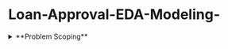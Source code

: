 # Loan-Approval-EDA-Modeling-

<details><summary> **Problem Scoping** </summary>
<p>


The loan approval prediction can be used by banks or other financial institutions to help them make more accurate and efficient loan approval decisions. It can also be used by individuals who are seeking loans to understand their chances of approval and what factors are considered in the decision-making process.

The loan approval prediction it's important because it can improve the loan approval process by making it more efficient, reducing the time and resources required for manual underwriting, and providing more accurate and consistent decisions. It can also reduce bias and discrimination by using objective data-driven models to make decisions.

The social impact of The loan approval prediction that can help increase financial inclusion by enabling more people to access loans and credit, particularly those who may have been overlooked or discriminated against in the past. It can also help reduce economic inequality by providing fairer access to credit.

There are several ethical considerations to keep in mind when developing a loan approval prediction. One is the potential for bias and discrimination in the data and models used, which could lead to unfair treatment of certain groups of people. It's important to ensure that the data used is representative of the population and that the models are designed to minimize bias. Another consideration is transparency and accountability - individuals should be able to understand why they were approved or denied for a loan, and there should be a mechanism for challenging decisions if they are deemed unfair or discriminatory. Finally, privacy is also a concern, as loan application data may contain sensitive personal information that needs to be protected.


How to convert loan approval prediction problem statement to AI problem statement ? 
To convert the loan approval prediction problem statement to an AI problem statement, we need to define the task as a machine learning problem that uses historical data to predict whether a new loan application should be approved or denied.

Here are some steps you can follow to convert the problem statement:

1. Collect historical loan data: The first step is to collect data on past loan applications, including information on the applicant's credit history, income, debt-to-income ratio, loan amount, loan purpose, and whether the loan was approved or denied.

2. Define the problem statement: The loan approval prediction problem statement can be defined as a binary classification task, where the goal is to predict whether a new loan application will be approved or denied based on the input features.

3. Feature engineering: Next, we need to preprocess and engineer the input features to prepare them for machine learning algorithms. This may involve data cleaning, feature scaling, encoding categorical variables, and handling missing data.

4. Select a machine learning algorithm: We can then select an appropriate machine learning algorithm that is suitable for the loan approval prediction problem, such as logistic regression, decision trees, or neural networks.

5. Train the model: We can use the historical loan data to train the machine learning model, using techniques such as cross-validation to evaluate its performance.

6. Evaluate the model: Once the model is trained, we can evaluate its performance on a test set of loan applications that were not used for training. This can involve metrics such as accuracy, precision, recall, and F1 score.

7. Deploy the model: Finally, we can deploy the trained model in a production environment, where it can be used to make predictions on new loan applications in real-time. We may also need to monitor the model's performance over time and update it as new data becomes available.


What should I use ? Supervised Learning or Unsuperveised Learning?

For loan approval prediction, we should use supervised learning, because we have a clear target variable (approval or denial) and labeled data, so supervised learning is the appropriate approach. You can use techniques such as Random Forest Classifier, Decision Trees, K- Nearest Neighbours Classifiers, Linear SVM (Support Vector Machines) Classifier, or Logistic Regression to build a predictive model that can accurately classify loan applications as approved or denied based on their input features.

## Data Acquistion

``` python

#Read CSV data
data = pd.read_csv("/content/drive/MyDrive/Colab Notebooks/Projects/(Loan Prediction).csv")
#preview data
data.head()

```

Features:

Gender: Male/Female (Basic Information)

Married: Yes/No (This is noted to check the dependecy as well as the liabilities of the candidate.)

Dependents: no.of dependents (This is again recorded to check the liabilities of the candidate.)

Education: graduate/Not graduate (This helps the lender understand the loan repayment capacity of the candidate.)

Self Employment: Yes/No (This keeps a check on the flow of income of the borrower)

Co-appliant income:number (This helps to understand the loan repayment capacity of the borrower.)

Loan Amount: number (This helps the lender understand the feasibility of the repayment of the borrower.)

Loan Amount term: number (Helps the lender to calculate the the total interest with the principal amount.)

Property Area: Uraban/Rural/Semi-Urban (Helps the lender understand the standard of living of the borrower.)

Loan Status: Yes/No (This is the final decision made by the lender)
## Data Exlploration
Over here we are trying to find the missing data from our dataset.
Missing data could be for many reasons like :

1.Test design

2.failure in observation

3.failure to record observation

Correcting Missing data is very crucial because:

1.It can affect the decisions of the ML models, which can reduce the accuracy of the model.

2.It makes the model baised to the one class,where all the datapoints are present.This also leads to inaccuracy which cannot be recorded.

It is always better to check the number of missing data:

1.If the missing data is more in number, then the possible solution is to impute the missing places by taking the mean of the row/column.

2.If the missing data is less in number , then the missing row can be deleted.

``` python
#Preview data information
data.info()
#Check missing values
data.isnull().sum()
```

After figuring out the missing values of all the feature/columns we can now impute or detele the missing values.
Criteria for imputing data:

1. If the feature is categorical in nature (e.g Temperature can be hot,humid,cold) we can impute it with the most occuring category.

2. If the feautue is numerical in nature (e.g Height of the person) we can impute the missing row by taking the mean or median of the enitre feature.

Caution before deleting the missing data/rows:
We should only delete the missing data when the number of missing rows are less in number. Deleting rows can solve missing data problem, but it is also loss of data when it comes to other features in that row.

## Final Adjustments to Data

Based on my assessment of the missing values in the dataset, I'll make the following changes to the data:

If "Gender" is missing for a given row, I'll impute with Male (most common answer).
If "Married" is missing for a given row, I'll impute with yes (most common answer).
If "Dependents" is missing for a given row, I'll impute with 0 (most common answer).
If "Self_Employed" is missing for a given row, I'll impute with no (most common answer).
If "LoanAmount" is missing for a given row, I'll impute with mean of data.
If "Loan_Amount_Term" is missing for a given row, I'll impute with 360 (most common answer).
If "Credit_History" is missing for a given row, I'll impute with 1.0 (most common answer).

``` python
train_data = data.copy()
train_data['Gender'].fillna(train_data['Gender'].value_counts().idxmax(), inplace=True)
train_data['Married'].fillna(train_data['Married'].value_counts().idxmax(), inplace=True)
train_data['Dependents'].fillna(train_data['Dependents'].value_counts().idxmax(), inplace=True)
train_data['Self_Employed'].fillna(train_data['Self_Employed'].value_counts().idxmax(), inplace=True)
train_data["LoanAmount"].fillna(train_data["LoanAmount"].mean(skipna=True), inplace=True)
train_data['Loan_Amount_Term'].fillna(train_data['Loan_Amount_Term'].value_counts().idxmax(), inplace=True)
train_data['Credit_History'].fillna(train_data['Credit_History'].value_counts().idxmax(), inplace=True)
```

Converting categorical data into numerical data.

In the following cell , we will be converting categorical data to numerical data, as ML models can only take in numbers and perform operations on them. Any data irrespective of the form(picture,text) has to be converted to numerial form before training the machine learning model on it.
For example the feature 'gender' has two categories 'Male' and 'Female' which is being converted to 1 and 0 respectively.
The feature 'Property Area' has three categories 'Semi-Urban', 'Urban' and 'Rural' which is being converted to 0,1 and 2 respectively.

``` python
#Convert some object data type to int64
gender_stat = {"Female": 0, "Male": 1}
yes_no_stat = {'No' : 0,'Yes' : 1}
dependents_stat = {'0':0,'1':1,'2':2,'3+':3}
education_stat = {'Not Graduate' : 0, 'Graduate' : 1}
property_stat = {'Semiurban' : 0, 'Urban' : 1,'Rural' : 2}
Y_N_stat = {'N' : 0,'Y' : 1}

train_data['Gender'] = train_data['Gender'].replace(gender_stat)
train_data['Married'] = train_data['Married'].replace(yes_no_stat)
train_data['Dependents'] = train_data['Dependents'].replace(dependents_stat)
train_data['Education'] = train_data['Education'].replace(education_stat)
train_data['Self_Employed'] = train_data['Self_Employed'].replace(yes_no_stat)
train_data['Property_Area'] = train_data['Property_Area'].replace(property_stat)
train_data['Loan_Status'] = train_data['Loan_Status'].replace(Y_N_stat)
``` 

## Modeling

Handling Data Imbalance with SMOTE and splitting the data.
In the following cell we will balance the data using Oversampling technique - SMOTE and Split the data to test and train data.

``` python
# Split the Data into the train and test sets.
x = train_data.drop(['Loan_Status','Loan_ID'],axis=1)   # Data consisting of other features 
y = train_data['Loan_Status'] # Data containing the Loan_Status variable
# Oversampling technique- SMOTE
sm = SMOTE(random_state=42)
x_res, y_res = sm.fit_resample(x, y)

# Split the Data into the train and test sets such that test set has 30% of the values.
x_train, x_test, y_train, y_test = train_test_split(x, y, test_size = 0.30)
print(x_train.shape, x_test.shape, y_train.shape, y_test.shape)
``` 

Now I will start build and evaluate the models.

1. Random Forest Classifier
``` python
# Build the Random Forest Classifier prediction model.
rf_clf = RandomForestClassifier(n_jobs = -1, n_estimators = 100)
rf_clf.fit(x_train,y_train)
#Evaluation of Random Forest Classifier 
rf_y_pred = rf_clf.predict(x_test)
print("Confusion Matrix")
print(confusion_matrix(y_test, rf_y_pred))
print("*"*100)
print("Classification report")
print(classification_report(y_test, rf_y_pred))
```

2. Decision Tree Classifier
``` python
# Build the Decision Tree Classifier prediction model.
clf = DecisionTreeClassifier(random_state=0)
clf.fit(x_train,y_train)
# Evaluation of Decision Tree Classifier
y_pred = clf.predict(x_test)
print("Confusion Matrix")
print(confusion_matrix(y_test, y_pred))
print("*"*100)
print("Classification report")
print(classification_report(y_test, y_pred))
```
3. K- Nearest Neighbours Classifier
``` python
# Build the K- Nearest Neighbours Classifier prediction model.
knn_clf = KNeighborsClassifier()
knn_clf.fit(x_train,y_train)
# Evaluation of K- Nearest Neighbours Classifier
knn_y_pred = knn_clf.predict(x_test)
print("Confusion Matrix")
print(confusion_matrix(y_test, knn_y_pred))
print("*"*100)
print("Classification report")
print(classification_report(y_test, knn_y_pred))
``` 
4. Linear SVM Classifier
``` python
# Build the Linear SVM Classifier prediction model.
svm_clf  =  svm.LinearSVC(max_iter=5000)
svm_clf.fit(x_train,y_train)
# Evaluation of Linear SVM Classifier
svm_y_pred = svm_clf.predict(x_test)
print("Confusion Matrix")
print(confusion_matrix(y_test, svm_y_pred))
print("*"*100)
print("Classification report")
print(classification_report(y_test, svm_y_pred))
``` 
5. Logistic Regression
``` python
# Build the Logistic Regression model.
log_reg = LogisticRegression(n_jobs = -1)
log_reg.fit(x_train, y_train)
log_reg.score(x_train, y_train)
# Evaluation of Logistic Regression model
y_pred = log_reg.predict(x_test)
print("Confusion Matrix")
print(confusion_matrix(y_test, y_pred))
print("*"*100)
print("Classification report")
print(classification_report(y_test, y_pred))
``` 
